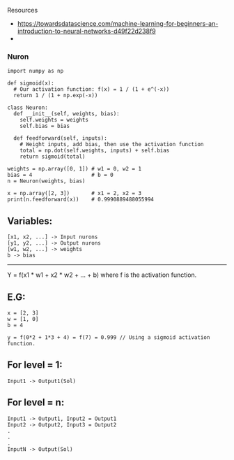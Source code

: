 Resources 
 - https://towardsdatascience.com/machine-learning-for-beginners-an-introduction-to-neural-networks-d49f22d238f9
 -  


### Nuron
```
import numpy as np

def sigmoid(x):
  # Our activation function: f(x) = 1 / (1 + e^(-x))
  return 1 / (1 + np.exp(-x))

class Neuron:
  def __init__(self, weights, bias):
    self.weights = weights
    self.bias = bias

  def feedforward(self, inputs):
    # Weight inputs, add bias, then use the activation function
    total = np.dot(self.weights, inputs) + self.bias
    return sigmoid(total)

weights = np.array([0, 1]) # w1 = 0, w2 = 1
bias = 4                   # b = 0
n = Neuron(weights, bias)

x = np.array([2, 3])       # x1 = 2, x2 = 3
print(n.feedforward(x))    # 0.9990889488055994 
```


Variables: 
-----------------------------------------------
	[x1, x2, ...] -> Input nurons
	[y1, y2, ...] -> Output nurons
	[w1, w2, ...] -> weights
	b -> bias

-----------------------------------------------
	
Y = f(x1 * w1 + x2 * w2 + ... + b) where f is the activation function. 


E.G: 
-----------------------------------------------
	x = [2, 3]
	w = [1, 0]
	b = 4

	y = f(0*2 + 1*3 + 4) = f(7) = 0.999 // Using a sigmoid activation function. 


For level = 1: 
-----------------------------------------------
	Input1 -> Output1(Sol)


For level = n: 
-----------------------------------------------
	Input1 -> Output1, Input2 = Output1
	Input2 -> Output2, Input3 = Output2
	.
	.
	.
	InputN -> Output(Sol)



